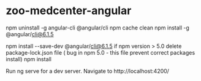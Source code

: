 # zoo-medcenter-angular

npm uninstall -g angular-cli @angular/cli
npm cache clean
npm install -g @angular/cli@6.1.5

npm install --save-dev @angular/cli@6.1.5
if npm version > 5.0 delete package-lock.json file  ( bug in npm 5.0 - this file prevent correct packages install)
npm install

Run ng serve for a dev server. Navigate to http://localhost:4200/
